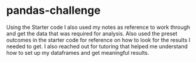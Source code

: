 # pandas-challenge
Using the Starter code I also used my notes as reference to work through and get the data that was required for analysis. 
Also used the preset outcomes in the starter code for reference on how to look for the results I needed to get.
I also reached out for tutoring that helped me understand how to set up my dataframes and get meaningful results.